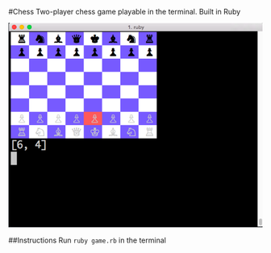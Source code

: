 #Chess
Two-player chess game playable in the terminal. Built in Ruby

![board](/docs/board.png)


##Instructions
Run `ruby game.rb` in the terminal
